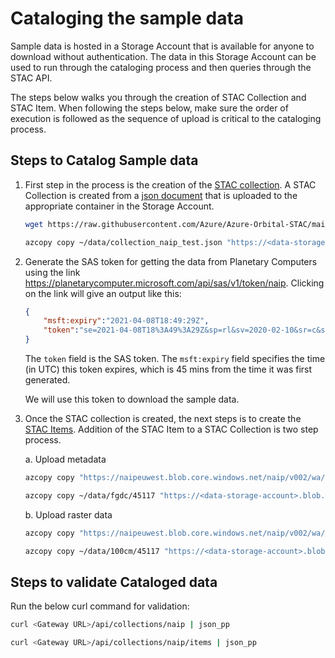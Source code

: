# Cataloging the sample data

Sample data is hosted in a Storage Account that is available for anyone to download without authentication. The data in this Storage Account can be used to run through the cataloging process and then queries through the STAC API.

The steps below walks you through the creation of STAC Collection and STAC Item. When following the steps below, make sure the order of execution is followed as the sequence of upload is critical to the cataloging process.

## Steps to Catalog Sample data

1. First step in the process is the creation of the [STAC collection](https://github.com/radiantearth/stac-spec/blob/master/collection-spec/collection-spec.md). A STAC Collection is created from a [json document](../deploy/sample-data/collection_naip_test.json) that is uploaded to the appropriate container in the Storage Account.

    ```bash
    wget https://raw.githubusercontent.com/Azure/Azure-Orbital-STAC/main/deploy/sample-data/collection_naip_test.json -P ~/data
    ```

    ```bash
    azcopy copy ~/data/collection_naip_test.json "https://<data-storage-account>.blob.core.windows.net/staccollection/collection_naip_test.json?<SAS-token-for-data-storage-account>" --recursive=true
    ```

2. Generate the SAS token for getting the data from Planetary Computers using the link <https://planetarycomputer.microsoft.com/api/sas/v1/token/naip>. Clicking on the link will give an output like this:

    ```json
    {
        "msft:expiry":"2021-04-08T18:49:29Z",
        "token":"se=2021-04-08T18%3A49%3A29Z&sp=rl&sv=2020-02-10&sr=c&skoid=cccccccc-****-****-aaaa-eee****ee&sktid=***&skt=2021-04-08T17%3A47%3A29Z&ske=2021-04-09T17%3A49%3A29Z&sks=b&skv=2020-02-10&sig=******bbbbbbbb****bbbbbbbbbb***b%3D"
    }
    ```

    The `token` field is the SAS token. The `msft:expiry` field specifies the time (in UTC) this token expires, which is 45 mins from the time it was first generated.

    We will use this token to download the sample data.

3. Once the STAC collection is created, the next steps is to create the [STAC Items](https://github.com/radiantearth/stac-spec/blob/master/item-spec/item-spec.md). Addition of the STAC Item to a STAC Collection is two step process.

    a. Upload metadata

    ```bash
    azcopy copy "https://naipeuwest.blob.core.windows.net/naip/v002/wa/2015/wa_fgdc_2015/45117?<token-obtained-in-step-2>" ~/data/fgdc/ --recursive=true
    ```

    ```bash
    azcopy copy ~/data/fgdc/45117 "https://<data-storage-account>.blob.core.windows.net/stacify/v002/wa/2015/wa_fgdc_2015?<SAS-token-for-data-storage-account>" --recursive=true
    ```

    b. Upload raster data

    ```bash
    azcopy copy "https://naipeuwest.blob.core.windows.net/naip/v002/wa/2015/wa_100cm_2015/45117?<token-obtained-in-step-2>" ~/data/100cm/ --recursive=true
    ```

    ```bash
    azcopy copy ~/data/100cm/45117 "https://<data-storage-account>.blob.core.windows.net/stacify/v002/wa/2015/wa_100cm_2015?<SAS-token-for-data-storage-account>" --recursive=true
    ```

## Steps to validate Cataloged data

Run the below curl command for validation:
  
```bash
curl <Gateway URL>/api/collections/naip | json_pp

curl <Gateway URL>/api/collections/naip/items | json_pp
```

